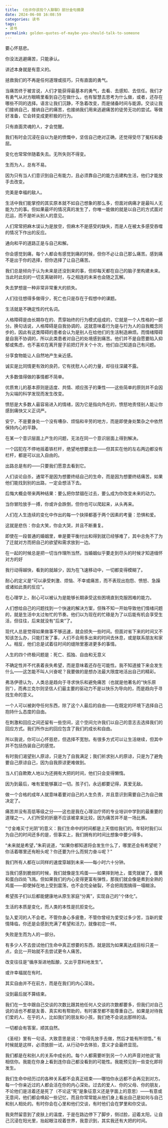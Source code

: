 ```yaml
---
title: 《也许你该找个人聊聊》部分金句摘录
date: 2024-06-08 16:08:59
categories: 读书
tags:
- 读书
permalink: golden-quotes-of-maybe-you-should-talk-to-someone
---
```

要心怀慈悲。

你没法逃避痛苦，只能承认。
<!--more-->

讲述本身就是有意义的。

拯救我们的不再是任何道理或技巧，只有直面的勇气。

当痛苦终于被言说，人们才能获得最基本的勇气，去看、去感知、去信任。我们才有勇气从对方眼睛里看到自己在做什么，也有智慧去思考为什么做，或者，还存在哪些不同的选择。语言让我们沉静，不急着改变，而是储备时间与能源。交谈让我们接纳自己，接纳自己的痛苦，也接纳我们用来逃避痛苦的徒劳无功的尝试。等做好准备，它会转变成更积极的行为。

只有直面灵魂的人，才会觉醒。

我们有时会沉浸在自以为是的愤慨中，坚信自己绝对正确，还觉得受尽了冤枉和委屈。

变化也常常伴随着失去。无所失则不得变。

生而为人，总有不易。

因为只有当人们意识到自己有能力，且必须靠自己的能力去建构生活，他们才能放手去改变。

完美是幸福的敌人。

生活中我们能掌控的其实原本就不如自己想象的那么多，但面对病痛才是最叫人无能为力的事。但如果最坏的情况真的发生了，你唯一能做的就是以自己的方式面对厄运，而不是听从别人的意见。

人们常常把麻木误认为是放空，但麻木不是感受的缺失，而是人在被太多感受吞噬的情况下作出的反应。

通向和平的道路正是与自己和解。

你会感觉到痛，每个人都会有感觉到痛的时候，但你不必让自己那么痛苦。感到痛不是出于你的选择，但你选择了让自己痛苦。

我们总是倾向于认为未来是还没到来的事，但却每天都在自己的脑子里构建未来。当此时此刻的一切支离破碎时，与之相连的未来也会随之瓦解。

失去梦想是一种非常非常重大的损失。

人们往往想得多做得少，死亡也只是存在于假想中的课题。

生活就是不确定性的代名词。

人格障碍是由长期存在的、贯穿始终的行为模式组成的，它就是一个人性格的一部分。换句话说，人格障碍是自我协调的，这就意味着行为是与行为人的自我概念同步的，因此有这类障碍的患者会认为是别人在给他们的生活制造麻烦。而情绪障碍是自我不协调的，所以此类患者对自己的处境感到痛苦。他们并不是自愿要陷入抑郁或焦虑，也不喜欢在离开屋子前把灯开关个十次，他们自己知道自己有问题。

分享食物能让人自然地产生亲近感。

诚实是比同情更有效的良药，它有抚慰人心的力量，却往往深藏不露。

大多数值得做的事情都不简单。

优质育儿的基本原则是适度、共情、顺应孩子的秉性——这些简单的原则并不会因为尖端的科学发现而发生改变。

愤怒是大多数人最容易进入的情绪，因为它是指向外在的，愤怒地责怪别人能让你感到痛快又义正词严。

安宁，不是要身处一个没有嘈杂、烦恼和辛劳的地方，而是即使身处繁杂之中依然保持内心的平静。

在某一个意识层面上产生的问题，无法在同一个意识层面上得到解决。

一个囚犯在不停地摇着铁栏杆，绝望地想要出去——但其实在他的左右两边都没有栏杆，都是可以出入自由的。

出路总是有的——只要我们愿意去看到它。

人们谈论自杀，通常不是因为想要终结自己的生命，而是因为想要终结痛苦。如果他们能找到别的出路，一定会想活下去。

后悔大概会带来两种结果：要么把你禁锢在过去，要么成为你改变未来的动力。

当你冒险放手一搏，你或许会跌倒，但你也可以爬起来，从头再来。

人们在人生连续的变化中作出的每一个抉择都基于两个因素的考量：恐惧和爱。

这就是悲伤：你会大笑，你会大哭，并且不断重复。

即使在一段普通的婚姻里，单是要平衡付出和得到就已经够难了，其中总免不了为了迁就对方而把自己的欲望和需求放到一边。

在一起的时候总是把一切当作理所当然，当婚姻似乎要走到尽头的时候才知道缅怀对方的好

我行动得越快，看到的就越少，因为在飞速移动中，一切都变得模糊了。

耐心的定义是“可以承受刺激、烦恼、不幸或痛苦，而不表现出抱怨、愤怒、急躁或诸如此类的反应”。

在心理学上，耐心可以被认为是能够长期承受这些困境直到克服困难的能力。

人们想给自己的问题找到一个快速的解决方案，但殊不知一开始导致他们情绪问题的，就是生活中太过匆忙的节奏。他们以为现在的忙碌是为了以后能有机会享受生活，但往往，后来就没有“后来”了。

现代人总是觉得如果做事不够迅速，就会损失一些时间。但面对省下来的时间又不知该怎么办，只能打发了事，人们不会用多出来的时间去休息，或是联系朋友和家人。相反，他们总是试着往时间的缝隙里塞进更多的事情。

人生的四个终极问题是：死亡、孤独、自由和无意义

不确定性并不代表着丧失希望，而是意味着还存在可能性。我不知道接下来会发生什么——这怎能不叫人兴奋呢？我要做的是想办法最大限度地活出自己的精彩。

弗洛伊德认为，人类总是趋向于寻求快乐和避免痛苦（也就是他著名的“快乐原则”），而弗兰克尔则坚信人们最主要的驱动力不是以快乐为导向的，而是趋向于寻找生命的意义。

一个人可以被剥夺任何东西，除了这个人最后的自由——在既定的环境下选择自己抱持什么态度的自由。

在刺激和回应之间还留有一些空间，这个空间允许我们以自己的意志去选择我们的回应方式。我们所作出的回应包含了我们的成长和自由。

所以我说，你可以心怀慈悲，但选择不宽恕。有很多方式可以让生活继续，但其中并不包括伪装自己的感觉。

有时我们渴望别人原谅，只是为了自我满足；我们祈求别人的原谅，只是为了避免要自己原谅自己，因为自我原谅更难做到。

当人们自欺欺人地以为还拥有大把的时间，他们只会变得懒惰。

因为到最后，唯有爱能够赢过一切。孩子们，永远都要记得，真爱无敌。

做一个合格的成年人就意味着要对自己的人生负责，并且意识到需要自己为自己做决定了。

痛苦并没有高低等级之分——这也是我在心理治疗师的专业培训中学到的最重要的道理之一。人们所受的折磨不应该被拿来比较，因为痛苦并不是一场比赛。

“寸金难买寸光阴”的意义：我们生命中的时间都是上天借给我们的。年轻时我们以为自己的时间还多的是，但事实上，我们拥有的时间比想象中要少得多。

“未来就是希望，”朱莉说道，“如果你都知道将会发生什么了，哪里还会有希望呢？你活着哪里还有盼头呢？你还要为什么而努力奋斗呢？”

我们所有人都在以同样的速度穿越到未来——每小时六十分钟。

当我们感到脆弱的时候，我们就像是生鸡蛋——如果摔到地上，蛋壳就破了，蛋黄和蛋白四处飞溅。但如果我们的内心变得更富有弹性，那我们就会像是煮到全熟的鸡蛋——即使掉在地上受到震荡，也不会完全破裂，不会把周围搞得一塌糊涂。

希望孩子们以后都能健康地从原生家庭“分离”，实现自己的“个体化”。

生活的本质是变化，而人类的本性是抗拒变化。

坠入爱河的人不会老。不管你身心多疲惫，不管你曾经为爱受过多少苦，当新的爱情降临，你还是会感到充满了希望和活力，就像初恋一样。

失败是生而为人的一部分。

有多少人不去尝试他们生命中真正想要的东西，就是因为如果离达成目标只差一点，会比一开始就不去尝试更令人痛苦。

改变往往是“循序渐进地酝酿，又出乎意料地发生”。

或许幸福就在有时。

其实自由并不在前方，而是在我们的内心深处。

没到最后就不算结束。

我们在一生中跟自己交谈的次数比跟其他任何人交谈的次数都要多，但我们对自己说的话也不都是友善、真实和有帮助的，有时甚至都不能尊重自己。如果是对待我们爱的人、在乎的人，比如我们的朋友和小孩，我们绝不会说出那样的话。

一切都会有答案，顺其自然。

《圣经》里有一句话，大致意思是说：“你得先放手去做，然后才能有所领悟。” 有时候就是这样，必须放胆一试，从行动中去体验，意义才会最终显现。

我们都是在和别人的关系中成长的。每个人都需要听到另一个人的声音对他说“我相信你。我能在你身上看到连你自己都没看到的可能性。我能预见到一些变化即将发生。

我们生命中经历过的各种关系都不会真正结束——哪怕你永远都不会再见到对方。每一个你亲近过的人都会活在你的内心深处。过去的爱人、你的父母、你的朋友，不论他们是活着还是死了（不论这“死”是象征意义还是字面上的意思）——有意或无意间，他们都会唤起一些记忆，而且你常常能从他们身上看出自己是如何与自己和别人相处的。有时你会在心里和他们交谈，有时他们会在梦里和你交谈。

我突然留意到了皮肤上的温度，于是在路边停下了脚步，侧过脸，迎着太阳，让自己沉浸在阳光里，抬起眼注视着世界，我意识到，其实我还有大把的时间。

